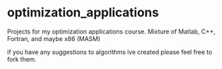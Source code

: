 # optimization_applications
Projects for my optimization applications course. Mixture of Matlab, C++, Fortran, and maybe x86 (MASM)

if you have any suggestions to algorithms ive created please feel free to fork them.
